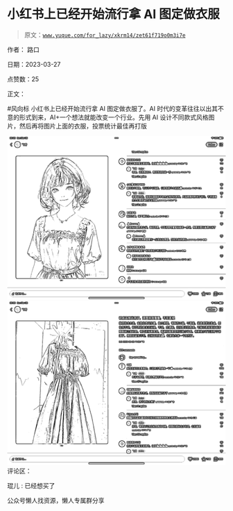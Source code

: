 # 小红书上已经开始流行拿 AI 图定做衣服

> 原文：[`www.yuque.com/for_lazy/xkrm14/zet61f719o0m3i7e`](https://www.yuque.com/for_lazy/xkrm14/zet61f719o0m3i7e)



作者： 路口



日期：2023-03-27



点赞数：25

<ne-hole id="uc48bb9cf" data-lake-id="uc48bb9cf">

正文：



#风向标 小红书上已经开始流行拿 AI 图定做衣服了。AI 时代的变革往往以出其不意的形式到来，AI+一个想法就能改变一个行业。先用 AI 设计不同款式风格图片，然后再将图片上面的衣服，投票统计最佳再打版



![](img/924c3ce7d2b408583a691e51502a5e35.png)  <ne-p id="u151f0965" data-lake-id="u151f0965">![](img/611b81f8f7764202b027cf3bcffa1579.png)  <ne-hole id="u688ae525" data-lake-id="u688ae525"><ne-p id="u555ea612" data-lake-id="u555ea612">评论区：



琨儿 : 已经想买了

<ne-hole id="udf82954c" data-lake-id="udf82954c">

公众号懒人找资源，懒人专属群分享

</ne-hole></ne-hole></ne-p></ne-p></ne-hole>